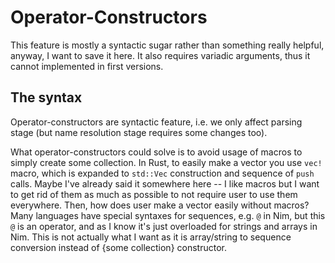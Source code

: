 # Operator-Constructors

This feature is mostly a syntactic sugar rather than something really helpful, anyway, I want to save it here.
It also requires variadic arguments, thus it cannot implemented in first versions.

## The syntax

Operator-constructors are syntactic feature, i.e. we only affect parsing stage (but name resolution stage requires some changes too).

What operator-constructors could solve is to avoid usage of macros to simply create some collection.
In Rust, to easily make a vector you use `vec!` macro, which is expanded to `std::Vec` construction and sequence of `push` calls.
Maybe I've already said it somewhere here -- I like macros but I want to get rid of them as much as possible to not require user to use them everywhere. Then, how does user make a vector easily without macros?
Many languages have special syntaxes for sequences, e.g. `@` in Nim, but this `@` is an operator, and as I know it's just overloaded for strings and arrays in Nim. This is not actually what I want as it is array/string to sequence conversion instead of {some collection} constructor.
